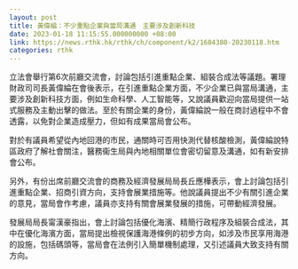 ```yaml
---
layout: post
title: 黃偉綸：不少重點企業與當局溝通　主要涉及創新科技
date: 2023-01-18 11:15:55.000000000 +08:00
link: https://news.rthk.hk/rthk/ch/component/k2/1684380-20230118.htm
categories: rthk
---
```


立法會舉行第6次前廳交流會，討論包括引進重點企業、組裝合成法等議題。署理財政司司長黃偉綸在會後表示，在引進重點企業方面，不少企業已與當局溝通，主要涉及創新科技方面，例如生命科學、人工智能等，又說議員歡迎向當局提供一站式服務及主動出擊的做法。至於有關企業的身份，黃偉綸說一般在商討過程中不會透露，以免對企業造成壓力，但如有成果當局會公布。

對於有議員希望從內地回港的市民，通關時可否用快測代替核酸檢測，黃偉綸說特區政府了解社會關注，醫務衞生局與內地相關單位會密切留意及溝通，如有新安排會公布。

另外，有份出席前廳交流會的商務及經濟發展局局長丘應樺表示，會上討論包括引進重點企業、招商引資方向，支持會展業措施等。他說議員提出不少有關引進企業的意見，當局會作考慮，議員亦支持有關會展業發展的措施，可帶動經濟發展。

發展局局長甯漢豪指出，會上討論包括優化海濱、精簡行政程序及組裝合成法，其中在優化海濱方面，當局提出檢視保護海港條例的初步方向，如涉及市民享用海港的設施，包括碼頭等，當局會在法例引入簡單機制處理，又引述議員大致支持有關方向。

